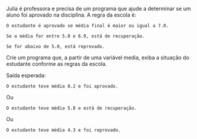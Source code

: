 Julia é professora e precisa de um programa que ajude a 
determinar se um aluno foi aprovado na disciplina. A regra 
da escola é:

    O estudante é aprovado se média final é maior ou igual a 7.0.

    Se a média for entre 5.0 e 6.9, está de recuperação.

    Se for abaixo de 5.0, está reprovado.

Crie um programa que, a partir de uma variável media, exiba a 
situação do estudante conforme as regras da escola.

Saída esperada:
```
O estudante teve média 8.2 e foi aprovado.
```
Ou
```
O estudante teve média 5.8 e está de recuperação.
```
Ou
```
O estudante teve média 4.3 e foi reprovado. 
```
